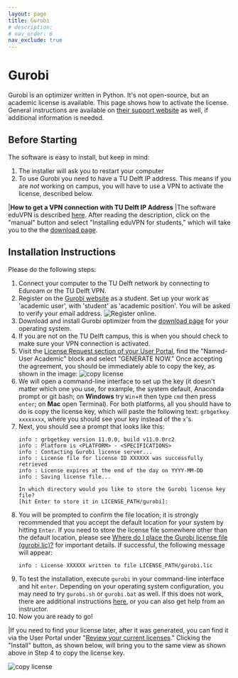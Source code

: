 ```yaml
---
layout: page
title: Gurobi
# description: 
# nav_order: 6
nav_exclude: true
---
```


<!-- [deepnote.com](https://deepnote.com/) -->

# Gurobi

Gurobi is an optimizer written in Python. It's not open-source, but an academic license is available. This page shows how to activate the license. General instructions are available on [their support website](https://support.gurobi.com/hc/en-us/articles/14799677517585) as well, if additional information is needed.

## Before Starting

The software is easy to install, but keep in mind:
1. The installer will ask you to restart your computer
2. To use Gurobi you need to have a TU Delft IP address. This means if you are _not_ working on campus, you will have to use a VPN to activate the license, described below.



<!-- {: .label } -->

|**How to get a VPN connection with TU Delft IP Address**
|The software eduVPN is described [here](https://www.tudelft.nl/en/student/my-study-me/study-tools/remote-services). After reading the description, click on the "manual" button and select "Installing eduVPN for students," which will take you to the the [download page](https://tudelft.eduvpn.nl/portal/home).

## Installation Instructions

Please do the following steps:
1. Connect your computer to the TU Delft network by connecting to Eduroam or the TU Delft VPN.
2. Register on the [Gurobi website](https://portal.gurobi.com/iam/register/) as a student. Set up your work as 'academic user', with 'student' as 'academic position'. You will be asked to verify your email address.
![Register online](https://files.mude.citg.tudelft.nl/register2.png).
3. Download and install Gurobi optimizer from the [download page](https://www.gurobi.com/downloads/gurobi-software/) for your operating system.
3. If you are not on the TU Delft campus, this is when you should check to make sure your VPN connection is activated.
4. Visit the [License Request section of your User Portal](https://portal.gurobi.com/iam/licenses/request), find the "Named-User Academic" block and select "GENERATE NOW." Once accepting the agreement, you should be immediately able to copy the key, as shown in the image:
![copy license](https://files.mude.citg.tudelft.nl/keycopy.png)
5. We will open a command-line interface to set up the key (it doesn't matter which one you use, for example, the system default, Anaconda prompt or git bash; on **Windows** try `Win`+`R` then type `cmd` then press `enter`; on **Mac** open Terminal). For both platforms, all you should have to do is copy the license key, which will paste the following text: `grbgetkey xxxxxxxx`, where you should see your key instead of the `x`'s.
6. Next, you should see a prompt that looks like this:
    ```
    info : grbgetkey version 11.0.0, build v11.0.0rc2 
    info : Platform is <PLATFORM> - <SPECIFICATIONS>
    info : Contacting Gurobi license server...
    info : License file for license ID XXXXXX was successfully retrieved
    info : License expires at the end of the day on YYYY-MM-DD
    info : Saving license file...

    In which directory would you like to store the Gurobi license key file?
    [hit Enter to store it in LICENSE_PATH/gurobi]:
    ```
7. You will be prompted to confirm the file location; it is strongly recommended that you accept the default location for your system by hitting `Enter`. If you need to store the license file somewhere other than the default location, please see [Where do I place the Gurobi license file (gurobi.lic)?](https://support.gurobi.com/hc/en-us/articles/360013417211) for important details. If successful, the following message will appear:
    ```
    info : License XXXXXX written to file LICENSE_PATH/gurobi.lic
    ```
8. To test the installation, execute `gurobi` in your command-line interface and hit `enter`. Depending on your operating system configuration, you may need to try `gurobi.sh` or `gurobi.bat` as well. If this does not work, there are additional instructions [here](https://support.gurobi.com/hc/en-us/articles/13417565229713), or you can also get help from an instructor.
9. Now you are ready to go!

|If you need to find your license later, after it was generated, you can find it via the User Portal under "[Review your current licenses](https://portal.gurobi.com/iam/licenses/list)." Clicking the "Install" button, as shown below, will bring you to the same view as shown above in Step 4 to copy the license key. 

![copy license](https://files.mude.citg.tudelft.nl/license.png)
